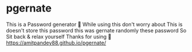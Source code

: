 # pgernate
This is a Password generator  🔑 
While using this don't worry about
This is doesn't store this password
this was gernate randomly these password
So Sit back & relax yourself
Thanks for using 
🔗 https://amitpandey88.github.io/pgernate/
